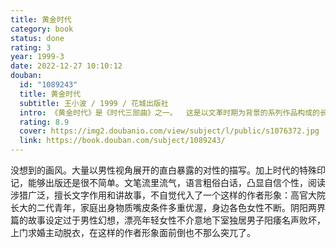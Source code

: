 ```yaml
---
title: 黄金时代
category: book
status: done
rating: 3
year: 1999-3
date: 2022-12-27 10:10:12
douban:
  id: "1089243"
  title: 黄金时代
  subtitle: 王小波 / 1999 / 花城出版社
  intro: 《黄金时代》是《时代三部曲》之一。  这是以文革时期为背景的系列作品构成的长篇。发生“文化大革命”的二十世纪六七十年代，正是我们国家和民族的灾难年代。那时，知识分子群体无能为力而极“左”政治泛滥横行。作为倍受歧视的知识分子，往往丧失了自我意志和个人尊严。在这组系列作品里面，名叫“王二”的男主人公处于恐怖和荒谬的环境，遭到各种不公正待遇，但他却摆脱了传统文化人的悲愤心态，创造出一种反抗和超越的方式：既然不能证明自己无辜，便倾向于证明自己不无辜。于是他以性爱作为对抗外部世界的最后据点，将性爱表现得既放浪形骸又纯
  rating: 8.9
  cover: https://img2.doubanio.com/view/subject/l/public/s1076372.jpg
  link: https://book.douban.com/subject/1089243/
---
```


没想到的画风。大量以男性视角展开的直白暴露的对性的描写。加上时代的特殊印记，能够出版还是很不简单。文笔流里流气，语言粗俗白话，凸显自信个性，阅读涉猎广泛，擅长文字作用和讲故事，不自觉代入了一个这样的作者形象：高官大院长大的二代青年，家庭出身物质嘴皮条件多重优渥，身边各色女性不断。阴阳两界篇的故事设定过于男性幻想，漂亮年轻女性不介意地下室独居男子阳痿名声败坏，上门求婚主动脱衣，在这样的作者形象面前倒也不那么突兀了。
